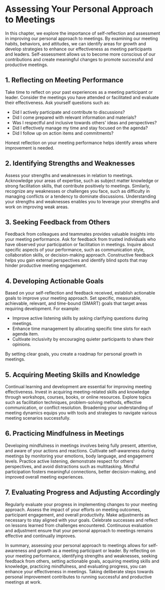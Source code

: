 Assessing Your Personal Approach to Meetings
=====================================================

In this chapter, we explore the importance of self-reflection and assessment in improving our personal approach to meetings. By examining our meeting habits, behaviors, and attitudes, we can identify areas for growth and develop strategies to enhance our effectiveness as meeting participants and leaders. Self-assessment allows us to become more conscious of our contributions and create meaningful changes to promote successful and productive meetings.

1\. **Reflecting on Meeting Performance**
----------------------------------------

Take time to reflect on your past experiences as a meeting participant or leader. Consider the meetings you have attended or facilitated and evaluate their effectiveness. Ask yourself questions such as:

* Did I actively participate and contribute to discussions?
* Did I come prepared with relevant information and materials?
* Was I respectful and inclusive towards others' ideas and perspectives?
* Did I effectively manage my time and stay focused on the agenda?
* Did I follow up on action items and commitments?

Honest reflection on your meeting performance helps identify areas where improvement is needed.

2\. **Identifying Strengths and Weaknesses**
-------------------------------------------

Assess your strengths and weaknesses in relation to meetings. Acknowledge your areas of expertise, such as subject matter knowledge or strong facilitation skills, that contribute positively to meetings. Similarly, recognize any weaknesses or challenges you face, such as difficulty in managing conflicts or a tendency to dominate discussions. Understanding your strengths and weaknesses enables you to leverage your strengths and work on improving weak areas.

3\. **Seeking Feedback from Others**
-----------------------------------

Feedback from colleagues and teammates provides valuable insights into your meeting performance. Ask for feedback from trusted individuals who have observed your participation or facilitation in meetings. Inquire about specific aspects of your performance, such as communication style, collaboration skills, or decision-making approach. Constructive feedback helps you gain external perspectives and identify blind spots that may hinder productive meeting engagement.

4\. **Developing Actionable Goals**
----------------------------------

Based on your self-reflection and feedback received, establish actionable goals to improve your meeting approach. Set specific, measurable, achievable, relevant, and time-bound (SMART) goals that target areas requiring development. For example:

* Improve active listening skills by asking clarifying questions during meetings.
* Enhance time management by allocating specific time slots for each agenda item.
* Cultivate inclusivity by encouraging quieter participants to share their opinions.

By setting clear goals, you create a roadmap for personal growth in meetings.

5\. **Acquiring Meeting Skills and Knowledge**
---------------------------------------------

Continual learning and development are essential for improving meeting effectiveness. Invest in acquiring meeting-related skills and knowledge through workshops, courses, books, or online resources. Explore topics such as facilitation techniques, problem-solving methods, effective communication, or conflict resolution. Broadening your understanding of meeting dynamics equips you with tools and strategies to navigate various meeting scenarios successfully.

6\. **Practicing Mindfulness in Meetings**
-----------------------------------------

Developing mindfulness in meetings involves being fully present, attentive, and aware of your actions and reactions. Cultivate self-awareness during meetings by monitoring your emotions, body language, and engagement levels. Practice active listening, demonstrate respect for others' perspectives, and avoid distractions such as multitasking. Mindful participation fosters meaningful connections, better decision-making, and improved overall meeting experiences.

7\. **Evaluating Progress and Adjusting Accordingly**
----------------------------------------------------

Regularly evaluate your progress in implementing changes to your meeting approach. Assess the impact of your efforts on meeting outcomes, participant engagement, and overall productivity. Make adjustments as necessary to stay aligned with your goals. Celebrate successes and reflect on lessons learned from challenges encountered. Continuous evaluation and adjustment ensure that your personal approach to meetings remains effective and continually improves.

In summary, assessing your personal approach to meetings allows for self-awareness and growth as a meeting participant or leader. By reflecting on your meeting performance, identifying strengths and weaknesses, seeking feedback from others, setting actionable goals, acquiring meeting skills and knowledge, practicing mindfulness, and evaluating progress, you can enhance your effectiveness in meetings. Taking deliberate steps towards personal improvement contributes to running successful and productive meetings at work.
